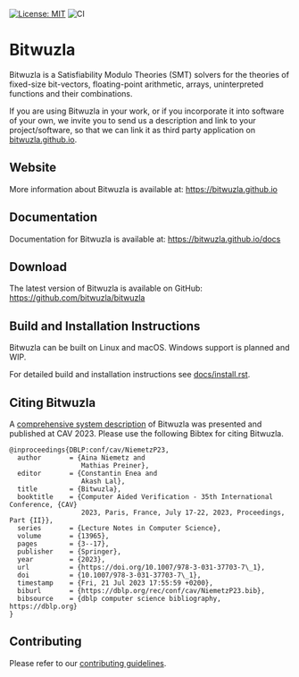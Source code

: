 [![License: MIT](https://img.shields.io/badge/License-MIT-yellow.svg)](https://opensource.org/licenses/MIT)
![CI](https://github.com/bitwuzla/bitwuzla/workflows/CI/badge.svg)

# Bitwuzla

Bitwuzla is a Satisfiability Modulo Theories (SMT) solvers for the theories
of fixed-size bit-vectors, floating-point arithmetic, arrays, uninterpreted
functions and their combinations.

If you are using Bitwuzla in your work, or if you incorporate it into software
of your own, we invite you to send us a description and link to your
project/software, so that we can link it as third party
application on [bitwuzla.github.io](https://bitwuzla.github.io).

## Website

More information about Bitwuzla is available at: https://bitwuzla.github.io

## Documentation

Documentation for Bitwuzla is available at: https://bitwuzla.github.io/docs

## Download

The latest version of Bitwuzla is available on GitHub:
https://github.com/bitwuzla/bitwuzla

## Build and Installation Instructions

Bitwuzla can be built on Linux and macOS. Windows support is planned and WIP.

For detailed build and installation instructions
see [docs/install.rst](docs/install.rst).

## Citing Bitwuzla

A [comprehensive system description](https://bitwuzla.github.io/data/NiemetzP-CAV23.pdf)
of Bitwuzla was presented and published at CAV 2023.
Please use the following Bibtex for citing Bitwuzla.

```
@inproceedings{DBLP:conf/cav/NiemetzP23,
  author       = {Aina Niemetz and
                  Mathias Preiner},
  editor       = {Constantin Enea and
                  Akash Lal},
  title        = {Bitwuzla},
  booktitle    = {Computer Aided Verification - 35th International Conference, {CAV}
                  2023, Paris, France, July 17-22, 2023, Proceedings, Part {II}},
  series       = {Lecture Notes in Computer Science},
  volume       = {13965},
  pages        = {3--17},
  publisher    = {Springer},
  year         = {2023},
  url          = {https://doi.org/10.1007/978-3-031-37703-7\_1},
  doi          = {10.1007/978-3-031-37703-7\_1},
  timestamp    = {Fri, 21 Jul 2023 17:55:59 +0200},
  biburl       = {https://dblp.org/rec/conf/cav/NiemetzP23.bib},
  bibsource    = {dblp computer science bibliography, https://dblp.org}
}
```

## Contributing

Please refer to our [contributing guidelines](CONTRIBUTING.md).
